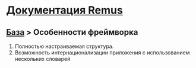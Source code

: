 [Документация Remus](https://github.com/RomensTeam/Remus/blob/documentation/documentation/index.md)
================

[База](https://github.com/RomensTeam/Remus/blob/documentation/documentation/index.md#i-%D0%91%D0%B0%D0%B7%D0%B0) > Особенности фреймворка
----

1. Полностью настраиваемая структура.
2. Возможность интернационализации приложения с использованием нескольких словарей